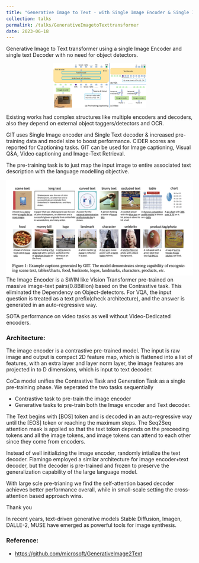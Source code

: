 ```yaml
---
title: "Generative Image to Text - with Single Image Encoder & Single Image Decoder"
collection: talks
permalink: /talks/GenerativeImagetoTexttransformer
date: 2023-06-18
---
```

Generative Image to Text transformer using a single Image Encoder and single text Decoder with no need for object detectors.

<p align="center" width="100%">
    <img width="50%" src="/assets/images/git_img1.png">
</p>

Existing works had complex structures like multiple encoders and decoders, also they depend on external object taggers/detectors and OCR.

GIT uses Single Image encoder and Single Text decoder & increased pre-training data and model size to boost performance. CIDER scores are reported for Captioning tasks. GIT can be used for Image captioning, Visual Q&A, Video captioning and Image-Text Retrieval. 

The pre-training task is to just map the input image to entire associated text description with the language modelling objective.

![](../assets/images/git_img2.png)
The Image Encoder is a SWIN like Vision Transformer pre-trained on massive image-text pairs(0.8Billion) based on the Contrastive task. This eliminated the Dependency on Object-detectors. For VQA, the input question is treated as a text prefix(check architecture), and the answer is generated in an auto-regressive way.

SOTA performance on video tasks as well without Video-Dedicated encoders.

### Architecture:
The image encoder is a contrastive pre-trained model. The input is raw image and output is compact 2D feature map, which is flattened into a list of features, with an extra layer and layer norm layer, the image features are projected in to D dimensions, which is input to text decoder.

CoCa model unifies the Contrastive Task and Generation Task as a single pre-training phase. We seperated the two tasks sequentially
- Contrastive task to pre-train the image encoder
- Generative tasks to pre-train both the Image encoder and Text decoder.

The Text begins with [BOS] token and is decoded in an auto-regressive way until the [EOS] token or reaching the maximum steps. The Seq2Seq attention mask is applied so that the text token depends on the preceeding tokens and all the image tokens, and image tokens can attend to each other since they come from encoders. 

Instead of well initializing the image encoder, randomly intialize the text decoder.  Flamingo employed a similar architecture for image encoder+text decoder, but the decoder is pre-trained and frozen to preserve the generalization capability of the large language model.

With large scle pre-trianing we find the self-attention based decoder achieves better performance overall, while in small-scale setting the cross-attention based approach wins.


Thank you

In recent years, text-driven generative models Stable Diffusion, Imagen, DALLE-2, MUSE have emerged as powerful tools for image synthesis.

### Reference:
- https://github.com/microsoft/GenerativeImage2Text

